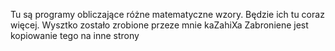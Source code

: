 Tu są programy obliczające różne matematyczne wzory. Będzie ich tu coraz więcej. 
Wysztko zostało zrobione przeze mnie kaZahiXa
Zabroniene jest kopiowanie tego na inne strony
